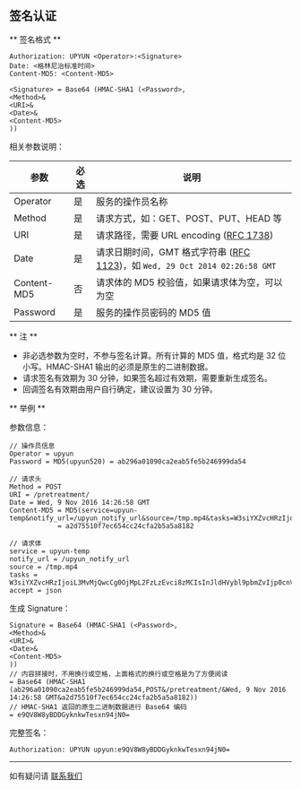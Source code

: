 ## 签名认证

** 签名格式 **

```
Authorization: UPYUN <Operator>:<Signature>
Date: <格林尼治标准时间>
Content-MD5: <Content-MD5>

<Signature> = Base64 (HMAC-SHA1 (<Password>,
<Method>&
<URI>&
<Date>&
<Content-MD5>
))
```

相关参数说明：

| 参数      		| 必选  	| 说明                                      	|
|---------------|-------|-----------------------------------------------------------------|
| Operator      | 是    	|服务的操作员名称                            						|
| Method        | 是    	|请求方式，如：GET、POST、PUT、HEAD 等                            	|
| URI           | 是    	|请求路径，需要 URL encoding ([RFC 1738](http://tools.ietf.org/html/rfc1738 )) |
| Date          | 是    	|请求日期时间，GMT 格式字符串 ([RFC 1123](http://tools.ietf.org/html/rfc1123))，如 `Wed, 29 Oct 2014 02:26:58 GMT`|
| Content-MD5   | 否    	|请求体的 MD5 校验值，如果请求体为空，可以为空            |
| Password      | 是    	|服务的操作员密码的 MD5 值                                   	|

** 注 **

- 非必选参数为空时，不参与签名计算。所有计算的 MD5 值，格式均是 32 位小写。HMAC-SHA1 输出的必须是原生的二进制数据。
- 请求签名有效期为 30 分钟，如果签名超过有效期，需要重新生成签名。
- 回调签名有效期由用户自行确定，建议设置为 30 分钟。

** 举例 **

参数信息：
```
// 操作员信息
Operator = upyun			
Password = MD5(upyun520) = ab296a01090ca2eab5fe5b246999da54

// 请求头
Method = POST							
URI = /pretreatment/
Date = Wed, 9 Nov 2016 14:26:58 GMT
Content-MD5 = MD5(service=upyun-temp&notify_url=/upyun_notify_url&source=/tmp.mp4&tasks=W3siYXZvcHRzIjoiL3MvMjQwcCg0OjMpL2FzLzEvci8zMCIsInJldHVybl9pbmZvIjp0cnVlLCJzYXZlX2FzIjoiL2EvYi5tcDQiLCJ0eXBlIjoidmlkZW8ifSx7ImF2b3B0cyI6Ii9pL0wyRXZZaTlqTG0xd05BPT0vaS9MekV2TWk4ekxtMXdOQT09Iiwic2F2ZV9hcyI6Ii9jb25jYXQvYS5tcDQiLCJ0eXBlIjoidmNvbmNhdCJ9XQ==&accept=json)
            = a2d75510f7ec654cc24cfa2b5a5a8182

// 请求体
service = upyun-temp
notify_url = /upyun_notify_url
source = /tmp.mp4
tasks = W3siYXZvcHRzIjoiL3MvMjQwcCg0OjMpL2FzLzEvci8zMCIsInJldHVybl9pbmZvIjp0cnVlLCJzYXZlX2FzIjoiL2EvYi5tcDQiLCJ0eXBlIjoidmlkZW8ifSx7ImF2b3B0cyI6Ii9pL0wyRXZZaTlqTG0xd05BPT0vaS9MekV2TWk4ekxtMXdOQT09Iiwic2F2ZV9hcyI6Ii9jb25jYXQvYS5tcDQiLCJ0eXBlIjoidmNvbmNhdCJ9XQ==
accept = json
```

生成 Signature：

```
Signature = Base64 (HMAC-SHA1 (<Password>,
<Method>&
<URI>&
<Date>&
<Content-MD5>
))
// 内容拼接时，不用换行或空格，上面格式的换行或空格是为了方便阅读
= Base64 (HMAC-SHA1 (ab296a01090ca2eab5fe5b246999da54,POST&/pretreatment/&Wed, 9 Nov 2016 14:26:58 GMT&a2d75510f7ec654cc24cfa2b5a5a8182))
// HMAC-SHA1 返回的原生二进制数据进行 Base64 编码
= e9QV8W8yBDDGyknkwTesxn94jN0=
```

完整签名：

```
Authorization: UPYUN upyun:e9QV8W8yBDDGyknkwTesxn94jN0=
```

---------

如有疑问请 [联系我们](https://www.upyun.com/about_contact.html)